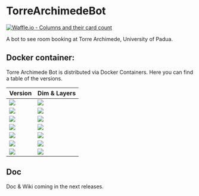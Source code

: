 # TorreArchimedeBot


[![Waffle.io - Columns and their card count](https://badge.waffle.io/Augugrumi/TorreArchimedeBot.svg?columns=all)](https://waffle.io/Augugrumi/TorreArchimedeBot)


A bot to see room booking at Torre Archimede, University of Padua.

## Docker container:

Torre Archimede Bot is distributed via Docker Containers. Here you can find a table of the versions.

| Version 	| Dim & Layers 	|
|---------	|--------------	|
|[![](https://images.microbadger.com/badges/version/polpetta/torrearchimedebot.svg)](https://microbadger.com/images/polpetta/torrearchimedebot "Get your own version badge on microbadger.com")|[![](https://images.microbadger.com/badges/image/polpetta/torrearchimedebot.svg)](https://microbadger.com/images/polpetta/torrearchimedebot "Get your own image badge on microbadger.com")|
|[![](https://images.microbadger.com/badges/version/polpetta/torrearchimedebot:v0.1.1.svg)](https://microbadger.com/images/polpetta/torrearchimedebot:v0.1.1 "Get your own version badge on microbadger.com")|[![](https://images.microbadger.com/badges/image/polpetta/torrearchimedebot:v0.1.1.svg)](https://microbadger.com/images/polpetta/torrearchimedebot:v0.1.1 "Get your own image badge on microbadger.com")|
|[![](https://images.microbadger.com/badges/version/polpetta/torrearchimedebot:v0.1.2.svg)](https://microbadger.com/images/polpetta/torrearchimedebot:v0.1.2 "Get your own version badge on microbadger.com")|[![](https://images.microbadger.com/badges/image/polpetta/torrearchimedebot:v0.1.2.svg)](https://microbadger.com/images/polpetta/torrearchimedebot:v0.1.2 "Get your own image badge on microbadger.com")|
|[![](https://images.microbadger.com/badges/version/polpetta/torrearchimedebot:v0.1.3.svg)](https://microbadger.com/images/polpetta/torrearchimedebot:v0.1.3 "Get your own version badge on microbadger.com")|[![](https://images.microbadger.com/badges/image/polpetta/torrearchimedebot:v0.1.3.svg)](https://microbadger.com/images/polpetta/torrearchimedebot:v0.1.3 "Get your own image badge on microbadger.com")|
|[![](https://images.microbadger.com/badges/version/polpetta/torrearchimedebot:v0.2.0.svg)](https://microbadger.com/images/polpetta/torrearchimedebot:v0.2.0 "Get your own version badge on microbadger.com")|[![](https://images.microbadger.com/badges/image/polpetta/torrearchimedebot:v0.2.0.svg)](https://microbadger.com/images/polpetta/torrearchimedebot:v0.2.0 "Get your own image badge on microbadger.com")|
|[![](https://images.microbadger.com/badges/version/polpetta/torrearchimedebot:v0.3.0.svg)](https://microbadger.com/images/polpetta/torrearchimedebot:v0.3.0 "Get your own version badge on microbadger.com")|[![](https://images.microbadger.com/badges/image/polpetta/torrearchimedebot:v0.3.0.svg)](https://microbadger.com/images/polpetta/torrearchimedebot:v0.3.0 "Get your own image badge on microbadger.com")|
|[![](https://images.microbadger.com/badges/version/polpetta/torrearchimedebot:v0.3.4.svg)](https://microbadger.com/images/polpetta/torrearchimedebot:v0.3.4 "Get your own version badge on microbadger.com")|[![](https://images.microbadger.com/badges/image/polpetta/torrearchimedebot:v0.3.4.svg)](https://microbadger.com/images/polpetta/torrearchimedebot:v0.3.4 "Get your own image badge on microbadger.com")|

## Doc

Doc & Wiki coming in the next releases.
